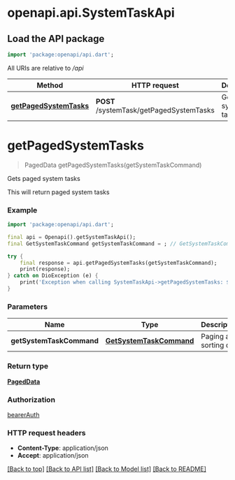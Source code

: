 # openapi.api.SystemTaskApi

## Load the API package
```dart
import 'package:openapi/api.dart';
```

All URIs are relative to */api*

Method | HTTP request | Description
------------- | ------------- | -------------
[**getPagedSystemTasks**](SystemTaskApi.md#getpagedsystemtasks) | **POST** /systemTask/getPagedSystemTasks | Gets paged system tasks


# **getPagedSystemTasks**
> PagedData getPagedSystemTasks(getSystemTaskCommand)

Gets paged system tasks

This will return paged system tasks

### Example
```dart
import 'package:openapi/api.dart';

final api = Openapi().getSystemTaskApi();
final GetSystemTaskCommand getSystemTaskCommand = ; // GetSystemTaskCommand | Paging and sorting data

try {
    final response = api.getPagedSystemTasks(getSystemTaskCommand);
    print(response);
} catch on DioException (e) {
    print('Exception when calling SystemTaskApi->getPagedSystemTasks: $e\n');
}
```

### Parameters

Name | Type | Description  | Notes
------------- | ------------- | ------------- | -------------
 **getSystemTaskCommand** | [**GetSystemTaskCommand**](GetSystemTaskCommand.md)| Paging and sorting data | 

### Return type

[**PagedData**](PagedData.md)

### Authorization

[bearerAuth](../README.md#bearerAuth)

### HTTP request headers

 - **Content-Type**: application/json
 - **Accept**: application/json

[[Back to top]](#) [[Back to API list]](../README.md#documentation-for-api-endpoints) [[Back to Model list]](../README.md#documentation-for-models) [[Back to README]](../README.md)

